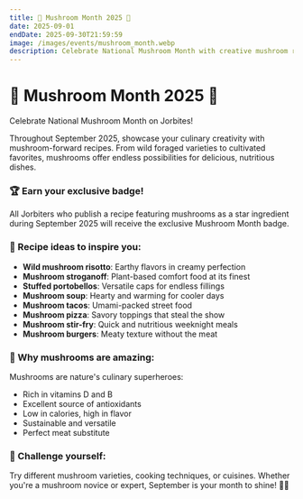 ```yaml
---
title: 🍄 Mushroom Month 2025 🍄
date: 2025-09-01
endDate: 2025-09-30T21:59:59
image: /images/events/mushroom_month.webp
description: Celebrate National Mushroom Month with creative mushroom recipes
---
```


# 🍄 Mushroom Month 2025 🍄

Celebrate National Mushroom Month on Jorbites!

Throughout September 2025, showcase your culinary creativity with mushroom-forward recipes. From wild foraged varieties to cultivated favorites, mushrooms offer endless possibilities for delicious, nutritious dishes.

### 🏆 Earn your exclusive badge!

All Jorbiters who publish a recipe featuring mushrooms as a star ingredient during September 2025 will receive the exclusive Mushroom Month badge.

### 🍄 Recipe ideas to inspire you:

- **Wild mushroom risotto**: Earthy flavors in creamy perfection
- **Mushroom stroganoff**: Plant-based comfort food at its finest
- **Stuffed portobellos**: Versatile caps for endless fillings
- **Mushroom soup**: Hearty and warming for cooler days
- **Mushroom tacos**: Umami-packed street food
- **Mushroom pizza**: Savory toppings that steal the show
- **Mushroom stir-fry**: Quick and nutritious weeknight meals
- **Mushroom burgers**: Meaty texture without the meat

### 🌟 Why mushrooms are amazing:

Mushrooms are nature's culinary superheroes:
- Rich in vitamins D and B
- Excellent source of antioxidants
- Low in calories, high in flavor
- Sustainable and versatile
- Perfect meat substitute

### 🎯 Challenge yourself:

Try different mushroom varieties, cooking techniques, or cuisines. Whether you're a mushroom novice or expert, September is your month to shine! 🍄✨
